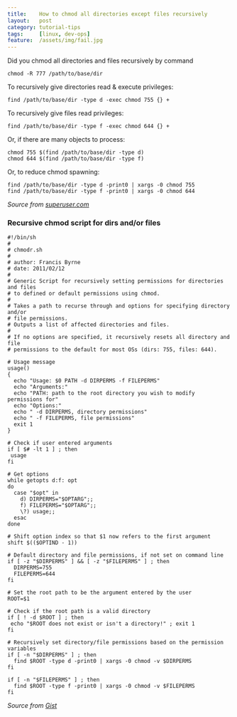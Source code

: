```yaml
---
title:    How to chmod all directories except files recursively
layout:   post
category: tutorial-tips
tags:     [linux, dev-ops]
feature:  /assets/img/fail.jpg
---
```


Did you chmod all directories and files recursively by command

```
chmod -R 777 /path/to/base/dir
```

<!-- more -->

To recursively give directories read & execute privileges:

```
find /path/to/base/dir -type d -exec chmod 755 {} +
```

To recursively give files read privileges:

```
find /path/to/base/dir -type f -exec chmod 644 {} +
```

Or, if there are many objects to process:

```
chmod 755 $(find /path/to/base/dir -type d)
chmod 644 $(find /path/to/base/dir -type f)
```

Or, to reduce chmod spawning:

```
find /path/to/base/dir -type d -print0 | xargs -0 chmod 755
find /path/to/base/dir -type f -print0 | xargs -0 chmod 644
```

*Source from [superuser.com](http://superuser.com/questions/91935/how-to-chmod-all-directories-except-files-recursively)*

### Recursive chmod script for dirs and/or files

```
#!/bin/sh
#
# chmodr.sh
#
# author: Francis Byrne
# date: 2011/02/12
#
# Generic Script for recursively setting permissions for directories and files
# to defined or default permissions using chmod.
#
# Takes a path to recurse through and options for specifying directory and/or
# file permissions.
# Outputs a list of affected directories and files.
#
# If no options are specified, it recursively resets all directory and file
# permissions to the default for most OSs (dirs: 755, files: 644).

# Usage message
usage()
{
  echo "Usage: $0 PATH -d DIRPERMS -f FILEPERMS"
  echo "Arguments:"
  echo "PATH: path to the root directory you wish to modify permissions for"
  echo "Options:"
  echo " -d DIRPERMS, directory permissions"
  echo " -f FILEPERMS, file permissions"
  exit 1
}

# Check if user entered arguments
if [ $# -lt 1 ] ; then
 usage
fi

# Get options
while getopts d:f: opt
do
  case "$opt" in
    d) DIRPERMS="$OPTARG";;
    f) FILEPERMS="$OPTARG";;
    \?) usage;;
  esac
done

# Shift option index so that $1 now refers to the first argument
shift $(($OPTIND - 1))

# Default directory and file permissions, if not set on command line
if [ -z "$DIRPERMS" ] && [ -z "$FILEPERMS" ] ; then
  DIRPERMS=755
  FILEPERMS=644
fi

# Set the root path to be the argument entered by the user
ROOT=$1

# Check if the root path is a valid directory
if [ ! -d $ROOT ] ; then
 echo "$ROOT does not exist or isn't a directory!" ; exit 1
fi

# Recursively set directory/file permissions based on the permission variables
if [ -n "$DIRPERMS" ] ; then
  find $ROOT -type d -print0 | xargs -0 chmod -v $DIRPERMS
fi

if [ -n "$FILEPERMS" ] ; then
  find $ROOT -type f -print0 | xargs -0 chmod -v $FILEPERMS
fi
```

*Source from [Gist](https://gist.github.com/francisbyrne/3731497)*
